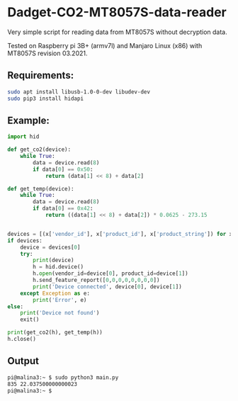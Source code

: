 # Dadget-CO2-MT8057S-data-reader
Very simple script for reading data from MT8057S without decryption data.

Tested on Raspberry pi 3B+ (armv7l) and Manjaro Linux (x86) with MT8057S revision 03.2021.

## Requirements:

```bash
sudo apt install libusb-1.0-0-dev libudev-dev
sudo pip3 install hidapi
```

## Example:

```python
import hid

def get_co2(device):
    while True:
        data = device.read(8)
        if data[0] == 0x50:
            return (data[1] << 8) + data[2]

def get_temp(device):
    while True:
        data = device.read(8)
        if data[0] == 0x42:
            return ((data[1] << 8) + data[2]) * 0.0625 - 273.15


devices = [(x['vendor_id'], x['product_id'], x['product_string']) for x in hid.enumerate() if x['product_string'] == 'USB-zyTemp']
if devices:
    device = devices[0]
    try:
        print(device)
        h = hid.device()
        h.open(vendor_id=device[0], product_id=device[1])
        h.send_feature_report([0,0,0,0,0,0,0,0])
        print('Device connected', device[0], device[1])
    except Exception as e:
        print('Error', e)
else:
    print('Device not found')
    exit()

print(get_co2(h), get_temp(h))
h.close()
```

## Output

```bash
pi@malina3:~ $ sudo python3 main.py 
835 22.037500000000023
pi@malina3:~ $ 
```

